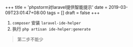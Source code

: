 +++
title = 'phpstorm对laravel提供智能提示'
date = 2019-03-09T23:01:47+08:00
tags = []
draft = false
+++

1. `composer` 安装 `laravel-ide-helper`
2. 执行 `php artisan ide-helper:generate`


> 第二步不能少
